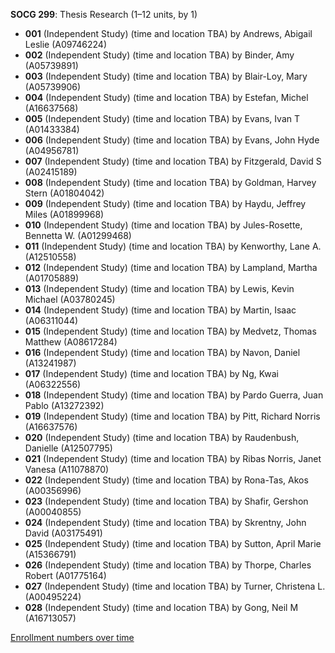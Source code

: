**SOCG 299**: Thesis Research (1–12 units, by 1)

- **001** (Independent Study) (time and location TBA) by Andrews, Abigail Leslie (A09746224)
- **002** (Independent Study) (time and location TBA) by Binder, Amy (A05739891)
- **003** (Independent Study) (time and location TBA) by Blair-Loy, Mary (A05739906)
- **004** (Independent Study) (time and location TBA) by Estefan, Michel (A16637568)
- **005** (Independent Study) (time and location TBA) by Evans, Ivan T (A01433384)
- **006** (Independent Study) (time and location TBA) by Evans, John Hyde (A04956781)
- **007** (Independent Study) (time and location TBA) by Fitzgerald, David S (A02415189)
- **008** (Independent Study) (time and location TBA) by Goldman, Harvey Stern (A01804042)
- **009** (Independent Study) (time and location TBA) by Haydu, Jeffrey Miles (A01899968)
- **010** (Independent Study) (time and location TBA) by Jules-Rosette, Bennetta W. (A01299468)
- **011** (Independent Study) (time and location TBA) by Kenworthy, Lane A. (A12510558)
- **012** (Independent Study) (time and location TBA) by Lampland, Martha (A01705889)
- **013** (Independent Study) (time and location TBA) by Lewis, Kevin Michael (A03780245)
- **014** (Independent Study) (time and location TBA) by Martin, Isaac (A06311044)
- **015** (Independent Study) (time and location TBA) by Medvetz, Thomas Matthew (A08617284)
- **016** (Independent Study) (time and location TBA) by Navon, Daniel (A13241987)
- **017** (Independent Study) (time and location TBA) by Ng, Kwai (A06322556)
- **018** (Independent Study) (time and location TBA) by Pardo Guerra, Juan Pablo (A13272392)
- **019** (Independent Study) (time and location TBA) by Pitt, Richard Norris (A16637576)
- **020** (Independent Study) (time and location TBA) by Raudenbush, Danielle (A12507795)
- **021** (Independent Study) (time and location TBA) by Ribas Norris, Janet Vanesa (A11078870)
- **022** (Independent Study) (time and location TBA) by Rona-Tas, Akos (A00356996)
- **023** (Independent Study) (time and location TBA) by Shafir, Gershon (A00040855)
- **024** (Independent Study) (time and location TBA) by Skrentny, John David (A03175491)
- **025** (Independent Study) (time and location TBA) by Sutton, April Marie (A15366791)
- **026** (Independent Study) (time and location TBA) by Thorpe, Charles Robert (A01775164)
- **027** (Independent Study) (time and location TBA) by Turner, Christena L. (A00495224)
- **028** (Independent Study) (time and location TBA) by Gong, Neil M (A16713057)

[Enrollment numbers over time](./SOCG299.tsv)
